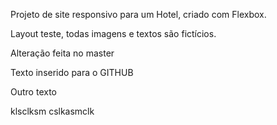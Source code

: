 Projeto de site responsivo para um Hotel, criado com Flexbox.

Layout teste, todas imagens e textos são fictícios.

Alteração feita no master

Texto inserido para o GITHUB

Outro texto

klsclksm
cslkasmclk
